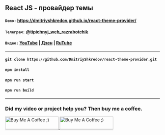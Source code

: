## React JS - провайдер темы

#### `Demo:` https://dmitriyshkredov.github.io/react-theme-provider/

#### `Телеграм:` [@tipichnyj_web_razrabotchik](https://t.me/tipichnyj_web_razrabotchik/17)

#### `Видео:` [YouTube](https://youtu.be/et2TF-MWURg) | [Дзен](https://m.dzen.ru/video/watch/64ef897c09bb0574c658b38f) | [RuTube](https://rutube.ru/video/021f4e658d3600b6c3fd6cc4c4335598/)

---

#### `git clone https://github.com/DmitriyShkredov/react-theme-provider.git`

#### `npm install`

#### `npm run start`

#### `npm run build`

---

### Did my video or project help you? Then buy me a coffee.

<a href="https://www.buymeacoffee.com/DmitriyShkredov" target="_blank">
  <img
    src="https://www.buymeacoffee.com/assets/img/custom_images/orange_img.png"
    alt="Buy Me A Coffee ;)"
    style="height: 41px !important;width: 174px !important;box-shadow: 0px 3px 2px 0px rgba(190, 190, 190, 0.5) !important;-webkit-box-shadow: 0px 3px 2px 0px rgba(190, 190, 190, 0.5) !important;"
  >
</a>

<a href="https://donate.qiwi.com/payin/ShkredovDmitriy" target="_blank">
  <img
    src="https://cdn.buymeacoffee.com/buttons/v2/default-yellow.png"
    alt="Buy Me A Coffee ;)"
    style="height: 41px !important;width: 174px !important;box-shadow: 0px 3px 2px 0px rgba(190, 190, 190, 0.5) !important;-webkit-box-shadow: 0px 3px 2px 0px rgba(190, 190, 190, 0.5) !important;"
  >
</a>
